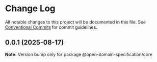 # Change Log

All notable changes to this project will be documented in this file.
See [Conventional Commits](https://conventionalcommits.org) for commit guidelines.

## 0.0.1 (2025-08-17)

**Note:** Version bump only for package @open-domain-specification/core
